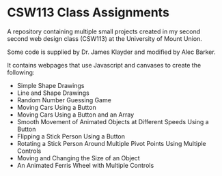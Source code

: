 # CSW113 Class Assignments

A repository containing multiple small projects created in my second second web design class (CSW113) at the University of Mount Union.

Some code is supplied by Dr. James Klayder and modified by Alec Barker.

It contains webpages that use Javascript and canvases to create the following:
- Simple Shape Drawings
- Line and Shape Drawings
- Random Number Guessing Game
- Moving Cars Using a Button
- Moving Cars Using a Button and an Array
- Smooth Movement of Animated Objects at Different Speeds Using a Button
- Flipping a Stick Person Using a Button
- Rotating a Stick Person Around Multiple Pivot Points Using Multiple Controls
- Moving and Changing the Size of an Object
- An Animated Ferris Wheel with Multiple Controls
